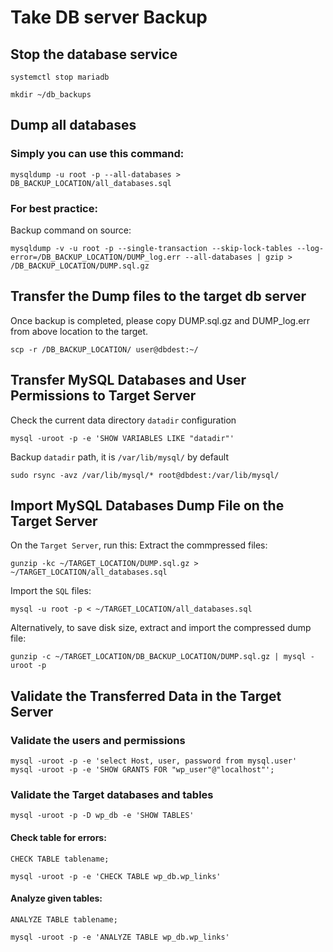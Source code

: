 # Take DB server Backup

## Stop the database service
```
systemctl stop mariadb
```

```
mkdir ~/db_backups
```
## Dump all databases
### Simply you can use this command:
```
mysqldump -u root -p --all-databases > DB_BACKUP_LOCATION/all_databases.sql
```
### For best practice:
Backup command on source:
```
mysqldump -v -u root -p --single-transaction --skip-lock-tables --log-error=/DB_BACKUP_LOCATION/DUMP_log.err --all-databases | gzip > /DB_BACKUP_LOCATION/DUMP.sql.gz
```

<!-- or 
```
mysqldump -u root -p --opt wp_db > DB_BACKUP_LOCATION/wp_db.sql
```
 -->
## Transfer the Dump files to the target db server
Once backup is completed, please copy DUMP.sql.gz and DUMP_log.err from above location to the target.
```
scp -r /DB_BACKUP_LOCATION/ user@dbdest:~/
```

## Transfer MySQL Databases and User Permissions to Target Server

Check the current data directory `datadir` configuration
```
mysql -uroot -p -e 'SHOW VARIABLES LIKE "datadir"'
```

Backup `datadir` path, it is `/var/lib/mysql/` by default
```
sudo rsync -avz /var/lib/mysql/* root@dbdest:/var/lib/mysql/ 
```

## Import MySQL Databases Dump File on the Target Server
On the `Target Server`, run this:
Extract the commpressed files:
```
gunzip -kc ~/TARGET_LOCATION/DUMP.sql.gz > ~/TARGET_LOCATION/all_databases.sql
```
Import the `SQL` files:
```
mysql -u root -p < ~/TARGET_LOCATION/all_databases.sql
```
Alternatively, to save disk size, extract and import the compressed dump file:
```
gunzip -c ~/TARGET_LOCATION/DB_BACKUP_LOCATION/DUMP.sql.gz | mysql -uroot -p
```
<!-- # mysql -u root -p wp_db < ~/db_backups/wp_db.sql  -->

## Validate the Transferred Data in the Target Server

### Validate the users and permissions
```
mysql -uroot -p -e 'select Host, user, password from mysql.user'
mysql -uroot -p -e 'SHOW GRANTS FOR "wp_user"@"localhost"';
```

### Validate the Target databases and tables
```
mysql -uroot -p -D wp_db -e 'SHOW TABLES'
```
<!-- select count(*) from wp_db.*; -->

#### Check table for errors:
```
CHECK TABLE tablename;
```

```
mysql -uroot -p -e 'CHECK TABLE wp_db.wp_links'
```
<!--
Repair table:
```
REPAIR TABLE tablename;
```
-->
#### Analyze given tables:
```
ANALYZE TABLE tablename;
```
```
mysql -uroot -p -e 'ANALYZE TABLE wp_db.wp_links'
```
<!--
Optimize table:
```
OPTIMIZE TABLE tablename;
```
-->
